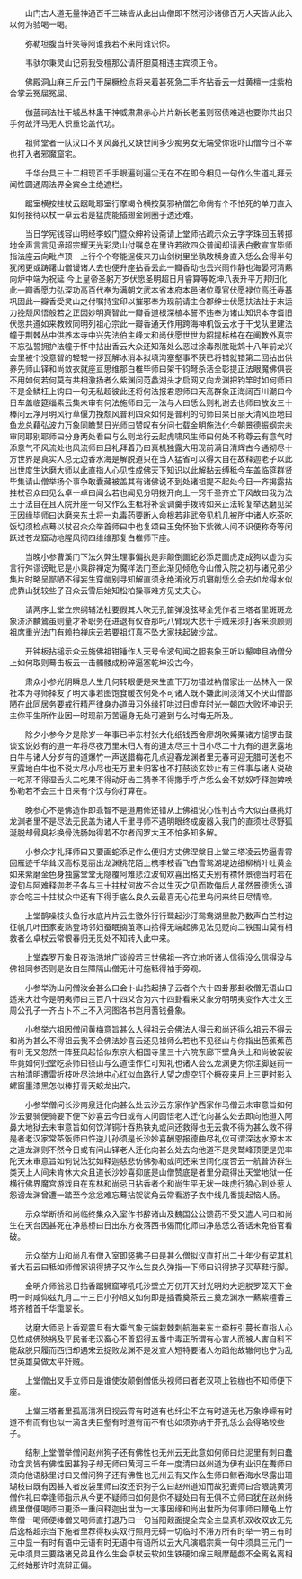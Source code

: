 <!-- { "loadSidebar": true } -->
　　山门古人道无量神通百千三昧皆从此出山僧即不然河沙诸佛百万人天皆从此入以何为验喝一喝。

　　弥勒坦腹当轩笑等阿谁我若不来阿谁识你。

　　韦驮尔秉灵山记莂我受檀那公请肝胆莫相违主宾须正令。

　　佛殿洞山麻三斤云门干屎橛检点将来着甚死急二手齐拈香云一炷黄檀一炷紫柏合掌云冤屈冤屈。

　　伽蓝祠法社干城丛林蛊干神威肃肃赤心片片新长老虽则宿债难逃也要你共出只手何故汗马无人识重论盖代功。

　　祖师堂者一队汉口不关风鼻孔又缺世间多少痴男女无端受你诳吓山僧今日不幸也打入者邪魔窟宅。

　　千华台具三十二相现百千手眼遍刹遍尘无在不在即今相见一句作么生道礼拜云闻性圆通周法界全宾全主绝遮栏。

　　踞室横按拄杖云踞毗耶室行摩竭令横按莫邪衲僧乞命倘有个不怕死的单刀直入如何接待以杖一卓云若是猛虎能插翅金刚圈子透还难。

　　当日学宪钱容山明经李蛟门暨众绅衿设斋请上堂师拈疏示众云字字珠回玉转掷地金声言言见谛超宗耀天光彩灵山付嘱总在里许若欲四众普闻却请表白敷宣宣毕师指法座云向毗卢顶　上行个个夸能逞伎来刀山剑树里坐孰敢横身直入恁么会得半句犹闲更或踌躇山僧谩诸人去也便升座拈香云此一瓣香动也云兴雨作静也海晏河清爇向炉中端为祝延
今上皇帝圣躬万岁伏愿圣明超日月睿算等乾坤八表升平万邦归化此一瓣香愿力弘深功高百代奉为满朝文武本省本府本邑诸位尊官伏愿禄位高迁寿基巩固此一瓣香受灵山之付嘱持宝印以摧邪奉为现前请主合郡绅士伏愿扶法社于末运力挽颓风悟般若之正因妙明真智此一瓣香道根深植本誓不违奉为诸山知识本寺耆旧伏愿共遵如来教敕同明列祖心宗此一瓣香通天作用跨海神机饭云水于干戈队里建法幢于荆棘丛中供养本寺中兴先法伯主峰大和尚伏愿世世为招提标格在在阐教外真宗不忘弘誓拥护法幢于怀中拈出香云大众还知落处么恶过涂毒烈胜砒鸩十八年前龙兴会里被个没意智的轻轻一拶瓦解冰消本拟填沟塞壑事不获已将错就错第二回拈出供养先师山铎和尚敛衣就座亘思维那白椎毕师曰架千钧弩杀活全彰提正法眼魔佛俱丧不用如何若何莫有共相激扬者么紫渊问范蠡湖头才启网又向龙渊把钓竿时如何师曰不是金鳞枉上钩曰一句无私超彼此还将何法报君恩师曰天高群象正海阔百川潮曰今日车盖临筵缁素云集未审有何法施师曰无一法与人曰恁么则礼谢去也师曰放汝三十棒问云净月明风行草偃力挽颓风普利四众如何是普利的句师曰杲日丽天清风匝地曰鱼龙总藉弘波力万象同瞻慧日光师曰赞叹有分问七载金明施法化今朝景德振纲宗未审同耶别耶师曰分身两处看曰与么则龙行云起虎啸风生师曰何处不称尊云有意气时添意气不风流处也风流师曰且礼拜着乃曰真机独露大用现前满目清辉古今通彻尽十方世界是真实人总无边香水海是解脱道只在当人猛省可以得大自在故释迦老子以此出世度生达磨大师以此直指人心见性成佛天下知识以此解黏去缚秪今车盖临筵群贤毕集请山僧举扬个事争敢囊藏被盖其有诸佛说不到处诸祖提不起处今日一齐揭露拈拄杖召众曰见么卓一卓曰闻么若也闻见分明拨开向上一窍千圣齐立下风故曰我为法王于法自在且入院升座一句又作么生秪将补衮调羹手拨转如来正法轮复举达磨见梁王因缘毕师曰达磨来东土将一丸毒药要断人命根若非武帝见机几被所中诸人吃茶吃饭切须检点蓦以杖召众众举首师曰中也复颂曰玉兔怀胎下紫微人间不识便称奇等闲跃过苍龙窟动地腥风彻四维维那复白椎师下座。

　　当晚小参曹溪门下法久弊生理事偏执是非颠倒画蛇必添足画虎定成狗以虚为实言行舛谬谤毗尼是小乘辟禅定为魔样法门至此渐见倾危今山僧入院之初与诸兄弟少集片时略呈鄙陋不得妄生穿凿别寻知解直须永绝淆讹万机寝削恁么会去如龙得水似虎靠山犹较些子召众云雪后始知松柏操事难方见丈夫心。

　　请两序上堂立宗纲辅法社要假其人吹无孔笛弹没弦琴全凭作者三塔者里斑斑龙象济济麟鷟虽则量才补职务在进退有仪奋那吒八臂现大悲千手贼来须打客来须顾则祖席重光法门有赖拍禅床云若要祖灯真不坠大家扶起破沙盆。

　　开钟板拈槌示众云施佛祖钳锤作人天号令波旬闻之胆丧象王听以颦呻且衲僧分上如何取则蓦击板云一击髑髅成粉碎逼塞乾坤没古今。

　　肃众小参光阴瞬息人生几何转眼便是来生直下万勿错过衲僧家出一丛林入一保社本为寻师择友了明大事若图饱食暖衣何处不可诸人既不嫌此间淡薄又不厌山僧鄙陋在此同居务要戒行精严律身办道毋习外缘打哄过日虚弃时光一朝四大败坏神识无主你平生所作业因一时现前万苦逼身无处可避到与么时悔无所及。

　　除夕小参今夕是除岁一年事已毕东村张大化纸钱西舍廖胡吹觱栗诸方槌锣击鼓谈玄说妙有的道一年将尽夜万里未归人有的道太尽三十日小尽二十九有的道烹露地白牛与诸人分岁有的道爆竹一声送腊梅花几点迎春龙渊者里无春可迎无腊可送也不烹露地白牛也不说大尽小尽也无万里未归客也不打鼓谈玄妙止有三件事与诸人说破一吃茶不得湿舌头二吃果不得动牙齿三猜拳不得撒手呼卢恁么会不妨奴呼释迦婢唤弥勒若不会三十日来有个汉与你打算在。

　　晚参心不是佛造作即乖智不是道用修还错从上佛祖说心性判古今大似白昼挑灯龙渊者里不是尽法无民盖为诸人千里寻师不遇明眼终成废器入我门的直须吐尽野狐涎脱却骨臭衫换骨洗肠始得若不尔者阎罗大王不怕多知多解。

　　小参众才礼拜师曰又要画蛇添足作么便归方丈佛涅槃日上堂三塔凌云势逼青霄回雁迹千华耸汉高标竞丽出龙渊桃花陌上槜李枝香飞白雪鸳湖堤边细柳梢叶吐黄金如来紫磨金色身独露堂堂无隐覆阿难悲泣波旬欢喜出格丈夫别有襟怀景德当时若在波旬与阿难释迦老子各与三十拄杖何故不合以生灭之见而欺侮后人虽然景德恁么道亦合吃三十拄杖众中还有下得手底么良久云最喜无心花里鸟闲来终日尽情啼。

　　上堂鹊噪枝头鱼行水底片片云生徼外行行鹭起沙汀鸳鸯湖里款乃数声白苎村边征帆几叶田家麦熟登场邻妇蚕眠摘茧寒山拾得无端起佛见法见贬向二铁围山莫有相救者么卓杖云常恨春归无觅处不知转入此中来。

　　上堂森罗万象日夜浩浩地广谈般若三世佛祖一齐立地听诸人信得没么信得没与佛祖同参否则是汝自生障隔山僧无计可施秪得袖手旁观。

　　小参举沩山问僧汝会甚么曰会卜山拈起拂子云者个六十四卦那卦收僧无语山曰适来大壮今是明夷师曰三百八十四爻合为六十四卦看来爻象分明明夷变作大壮文王周公孔子一齐占卜不上不入河图洛书岂用蓍钱叠象。

　　小参举六祖因僧问黄梅意旨甚么人得祖云会佛法人得云和尚还得么祖云不得云和尚为甚么不得祖云我不会佛法妙喜云还见祖师么若也不见径山与你指出芭蕉蕉芭有叶无又忽然一阵狂风起恰似东京大相国寺里三十六院东廊下壁角头土和尚破袈裟毕竟如何归堂吃茶师曰径山与么道佳作仁可知礼也诸人会么龙渊更为你注脚庭前一古柏清明遭雷折枝叶尽涂地中心红似血路行人望之虚空钉个橛夜来月上三更时影入螺窗墨漆黑怎似棒打青天蛟龙出穴。

　　小参举僧问长沙南泉迁化向甚么处去沙云东家作驴西家作马僧云未审意旨如何沙云要骑便骑要下便下妙喜云今日或有人问圆悟老人迁化向甚么处去即向他道入阿鼻大地狱去未审意旨如何饮洋铜汁吞热铁丸或问还救得也无云救不得为甚么救不得是者老汉家常茶饭师曰忤逆儿孙须是长沙妙喜酬恩报德曲尽礼仪可谓深达水源木本之道龙渊则不然今日或有问山铎老人迁化向甚么处去向他道不是灵鹫峰顶便是兜率陀天未审意旨如何说法犹如释迦慈悲仿佛弥勒或问还来世间化度否云一航普济群生类天上人间未肯休大众且道长沙妙喜抑底是山僧赞底是者里分疏得出天堂地狱一任横行佛界魔宫游戏自在东林和尚忌日拈香者个和尚生平无状一味虎行狼心到处惹人怨谤龙渊曾遭一踏至今忿忿难忘蓦拈袈裟角云常看游子衣中线几番提起恼人肠。

　　示众举断桥和尚临终集众入室作书辞诸山及魏国公公馈药不受又遣人问曰和尚生在天台因甚死在净慈桥曰日出东方夜落西书偈而化师曰净慈恁么答话未免俗官看破。

　　示众举方山和尚凡有僧入室即竖拂子曰是甚么僧拟议直打出二十年少有契其机者大石云曰秪如师僧家识得拂子又作么生良久弹指一下师曰识得拂子买草鞋行脚。

　　金明介师翁忌日拈香踞狮窟哮吼吒沙壁立万仞开天封光明灼大迥脱罗笼天下金明一时咸仰兹九月二十三日小孙旭又如何即是插香奠茶云三奠龙渊水一爇紫檀香三塔齐稽首千华霭翠长。

　　达磨大师忌上香观震旦有大乘气象无端栽棘刺航海来东土牵枝引蔓长直指人心见性成佛殃祸及平民者老汉畜心不善招得五番中毒正所谓有心害人而被人害自料不能敌脱只履而西归却遇宋云捉败龙渊不是发宣人短特要诸人勿蹈他故辙何也宁为乱世英雄莫做太平奸贼。

　　上堂僧出叉手立师曰是谁使汝颠倒僧低头视师曰者老汉项上铁枷也不知师便下座。

　　上堂三塔者里孤高清冽目视云霄有时道有也纤尘不立有时道无也万象峥嵘有时道不有而有也似一滴含夫巨壑有时道有而不有也如须弥纳于芥孔恁么会得略较些子。

　　结制上堂僧举僧问赵州狗子还有佛性也无州云无此意如何师曰烂泥里有刺曰蠢动含灵皆有佛性因甚狗子却无师曰黄河三千年一度清曰赵州道为伊有业识在聻师曰须向他语脉里讨曰又僧问狗子还有佛性也无州云有又作么生师曰鲸吞海水尽露出珊瑚枝曰既有因甚入者皮袋里师曰汝还识狗子么曰赵州道知而故犯聻师曰合眼跳黄河僧作礼曰幸逢师指示从今更不疑师曰如何是你不疑处曰有无俱不立师曰犹在赵州绻缋里僧便喝师曰更添一重问释迦出世为一大事因缘和尚出世所为何事师曰鞭龟上竹竿僧一喝师便棒僧又喝师直打退乃曰一句当阳觌面提全宾全主显真机双收双放无先后逸格超宗当下施者里荐得权实双行照用无碍一切临时不滞方所有时举一明三有时三中显一有时有语中无语有时无语中有语所以云大凡演唱宗乘一句中须具三元门一元中须具三要路诸兄弟且作么生会卓杖云软如生铁硬如绵三眼摩醯觑不全离名离相无终始那许时流辩正偏。

